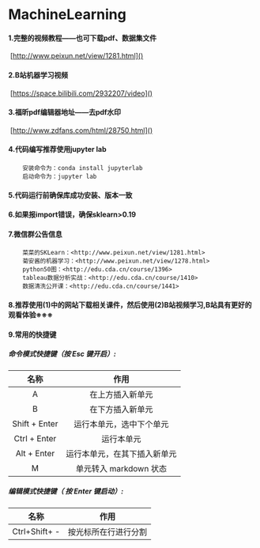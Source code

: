 # MachineLearning
#### 1.完整的视频教程——也可下载pdf、数据集文件

​				[http://www.peixun.net/view/1281.html]()

#### 2.B站机器学习视频

​		[https://space.bilibili.com/2932207/video]()

#### 3.福昕pdf编辑器地址——去pdf水印

​		[http://www.zdfans.com/html/28750.html]()

#### 4.代码编写推荐使用jupyter lab

```
	安装命令为：conda install jupyterlab
	启动命令为：jupyter lab
```

#### 5.代码运行前确保库成功安装、版本一致

#### 6.如果报import错误，确保sklearn>0.19

#### 7.微信群公告信息

```
	菜菜的SKLearn：<http://www.peixun.net/view/1281.html>
	菊安酱的机器学习：<http://www.peixun.net/view/1278.html>
	python50图：<http://edu.cda.cn/course/1396>
	tableau数据分析实战：<http://edu.cda.cn/course/1410>
	数据清洗公开课：<http://edu.cda.cn/course/1441>
```

#### 8.推荐使用(1)中的网站下载相关课件，然后使用(2)B站视频学习,B站具有更好的观看体验※※※

#### 9.常用的快捷键

##### 命令模式快捷键（按 Esc 键开启）:

|     名称      |             作用             |
| :-----------: | :--------------------------: |
|       A       |       在上方插入新单元       |
|       B       |       在下方插入新单元       |
| Shift + Enter |   运行本单元，选中下个单元   |
| Ctrl + Enter  |          运行本单元          |
|  Alt + Enter  | 运行本单元，在其下插入新单元 |
|       M       |    单元转入 markdown 状态    |

##### 编辑模式快捷键（ 按 Enter 键启动）:

|     名称      |         作用         |
| :-----------: | :------------------: |
| Ctrl+Shift+ - | 按光标所在行进行分割 |
